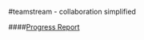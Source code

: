 #teamstream - collaboration simplified

####[Progress Report](https://www.evernote.com/l/AP4e-p-uSaZPBJU6a75VQra--YTYP_PVY1I)